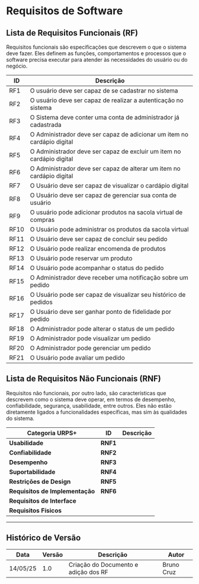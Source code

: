 # Requisitos de Software

## Lista de Requisitos Funcionais (RF)
Requisitos funcionais são especificações que descrevem o que o sistema deve fazer. Eles definem as funções, comportamentos e processos que o software precisa executar para atender às necessidades do usuário ou do negócio. 

| **ID** | **Descrição**                                                           |
| ------ | ----------------------------------------------------------------------- |
| RF1    | O usuário deve ser capaz de se cadastrar no sistema                     |
| RF2    | O usuário deve ser capaz de realizar a autenticação no sistema          |
| RF3    | O Sistema deve conter uma conta de administrador já cadastrada          |
| RF4    | O Administrador deve ser capaz de adicionar um item no cardápio digital |
| RF5    | O Administrador deve ser capaz de excluir um item no cardápio digital   |
| RF6    | O Administrador deve ser capaz de alterar um item no cardápio digital   |
| RF7    | O Usuário deve ser capaz de visualizar o cardápio digital               |
| RF8    | O Usuário deve ser capaz de gerenciar sua conta de usuário              |
| RF9    | O usuário pode adicionar produtos na sacola virtual de compras          |
| RF10   | O Usuário pode administrar os produtos da sacola virtual                |
| RF11   | O Usuário deve ser capaz de concluir seu pedido                         |
| RF12   | O Usuário pode realizar encomenda de produtos                           |
| RF13   | O Usuário pode reservar um produto                                      |
| RF14   | O Usuário pode acompanhar o status do pedido                            |
| RF15   | O Administrador deve receber uma notificação sobre um pedido            |
| RF16   | O Usuário pode ser capaz de visualizar seu histórico de pedidos         |
| RF17   | O Usuário deve ser ganhar ponto de fidelidade por pedido                |
| RF18   | O Administrador pode alterar o status de um pedido                      |
| RF19   | O Administrador pode visualizar um pedido                               |
| RF20   | O Administrador pode gerenciar um pedido                                |
| RF21   | O Usuário pode avaliar um pedido                                        |


## Lista de Requisitos Não Funcionais (RNF)
Requisitos não funcionais, por outro lado, são características que descrevem como o sistema deve operar, em termos de desempenho, confiabilidade, segurança, usabilidade, entre outros. Eles não estão diretamente ligados a funcionalidades específicas, mas sim às qualidades do sistema.

| **Categoria URPS+**             | **ID**   | **Descrição** |
| ------------------------------- | -------- | ------------- |
| **Usabilidade**                 | **RNF1** |               |
| **Confiabilidade**              | **RNF2** |               |
| **Desempenho**                  | **RNF3** |               |
| **Suportabilidade**             | **RNF4** |               |
| **Restrições de Design**        | **RNF5** |               |
| **Requisitos de Implementação** | **RNF6** |               |
| **Requisitos de Interface**     |          |               |
| **Requisitos Físicos**          |          |               |
---

## Histórico de Versão

| Data     | Versão | Descrição                            | Autor      |
| -------- | ------ | ------------------------------------ | ---------- |
| 14/05/25 | 1.0    | Criação do Documento e adição dos RF | Bruno Cruz |